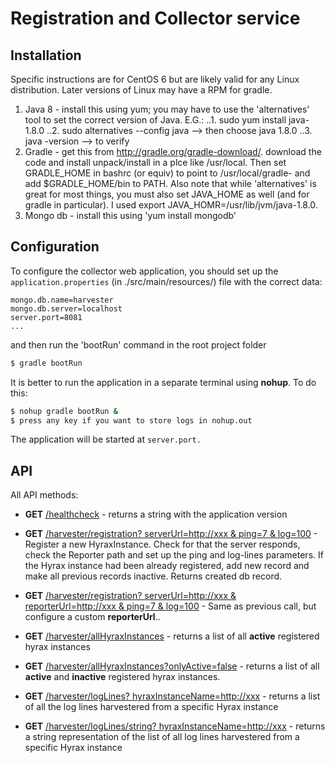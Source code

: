 # Registration and Collector service

## Installation

Specific instructions are for CentOS 6 but are likely valid for
any Linux distribution. Later versions of Linux may have a RPM for 
gradle.

1. Java 8 - install this using yum; you may have to use the
   'alternatives' tool to set the correct version of Java. E.G.:
..1. sudo yum install java-1.8.0
..2. sudo alternatives --config java --> then choose java 1.8.0
..3. java -version --> to verify
2. Gradle - get this from http://gradle.org/gradle-download/.
   download the code and install unpack/install in a plce like
   /usr/local. Then set GRADLE_HOME in bashrc (or equiv) to
   point to /usr/local/gradle-<version> and add $GRADLE_HOME/bin
   to PATH. Also note that while 'alternatives' is great for most
   things, you must also set JAVA_HOME as well (and for gradle
   in particular). I used export JAVA_HOMR=/usr/lib/jvm/java-1.8.0.
3. Mongo db - install this using 'yum install mongodb'

## Configuration 
To configure the collector web application, you should set up the
`application.properties` (in ./src/main/resources/) file with the
correct data:

```
mongo.db.name=harvester
mongo.db.server=localhost
server.port=8081
...
```

and then run the 'bootRun' command in the root project folder

```sh
$ gradle bootRun
```

It is better to run the application in a separate terminal using **nohup**.
To do this:

```sh
$ nohup gradle bootRun &
$ press any key if you want to store logs in nohup.out
```

The application will be started at `server.port.`

## API


All API methods:
* **GET** [/healthcheck]() - returns a string with the application version

* **GET** [/harvester/registration? serverUrl=http://xxx & ping=7 &
log=100]() - Register a new HyraxInstance. Check for that the server responds,
check the Reporter path and set up the ping and log-lines parameters. If
the Hyrax instance had been already registered, add new record and
make all previous records inactive. Returns created db record.

* **GET** [/harvester/registration? serverUrl=http://xxx &
reporterUrl=http://xxx & ping=7 & log=100]() - Same as previous call,
but configure a custom **reporterUrl**..

* **GET** [/harvester/allHyraxInstances]() - returns a list of all
**active** registered hyrax instances

* **GET** [/harvester/allHyraxInstances?onlyActive=false]() - returns
a  list of all **active** and **inactive** registered hyrax instances.

* **GET** [/harvester/logLines? hyraxInstanceName=http://xxx]() -
returns a list of all the log lines harvestered from a specific Hyrax
instance

* **GET** [/harvester/logLines/string? hyraxInstanceName=http://xxx]() - 
returns a string representation of the list of all log lines
harvestered from a specific Hyrax instance

